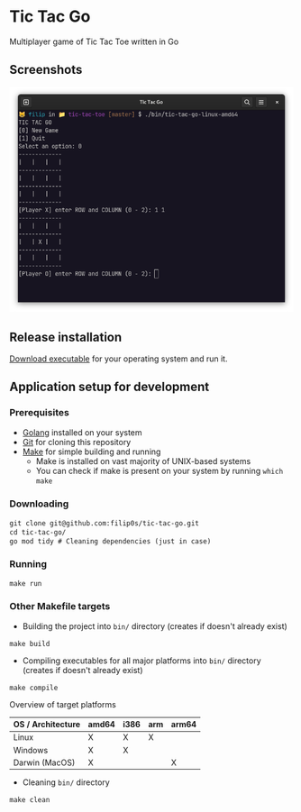 # Tic Tac Go

Multiplayer game of Tic Tac Toe written in Go

## Screenshots

![Screenshot of main menu and game](docs/game-screenshot.png)

## Release installation
[Download executable]() for your operating system and run it.

## Application setup for development
### Prerequisites
- [Golang](https://go.dev/dl/) installed on your system
- [Git](https://git-scm.com/downloads) for cloning this repository
- [Make](https://www.gnu.org/software/make/) for simple building and running
  - Make is installed on vast majority of UNIX-based systems
  - You can check if make is present on your system by running `which make`

### Downloading 
```shell
git clone git@github.com:filip0s/tic-tac-go.git 
cd tic-tac-go/
go mod tidy # Cleaning dependencies (just in case)
```

### Running
```shell
make run
```

### Other Makefile targets
- Building the project into `bin/` directory (creates if doesn't already exist)
```shell
make build
```

- Compiling executables for all major platforms into `bin/` directory (creates if doesn't already exist)
```shell
make compile
```

Overview of target platforms

| OS / Architecture | amd64 | i386 | arm | arm64 |
|-------------------|-------|------|-----|-------|
| Linux             | X     | X    | X   |       |
| Windows           | X     | X    |     |       | 
| Darwin (MacOS)    | X     |      |     | X     |

- Cleaning `bin/` directory
```shell
make clean
```